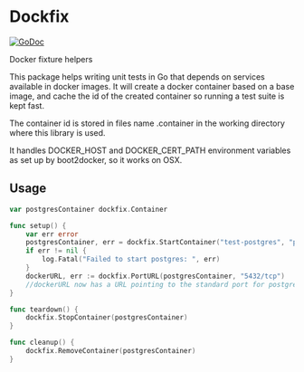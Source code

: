 # Dockfix

[![GoDoc](https://godoc.org/github.com/wrapp/dockfix?status.svg)](https://godoc.org/github.com/wrapp/dockfix)

Docker fixture helpers

This package helps writing unit tests in Go that depends on services available in docker images. It will create a docker container based on a base image, and cache the id of the created container so running a test suite is kept fast.

The container id is stored in files name <base-image>.container in the working directory where this library is used.

It handles DOCKER_HOST and DOCKER_CERT_PATH environment variables as set up by boot2docker, so it works on OSX.

## Usage


```go
var postgresContainer dockfix.Container

func setup() {
	var err error
	postgresContainer, err = dockfix.StartContainer("test-postgres", "postgres")
	if err != nil {
		log.Fatal("Failed to start postgres: ", err)
	}
	dockerURL, err := dockfix.PortURL(postgresContainer, "5432/tcp")
	//dockerURL now has a URL pointing to the standard port for postgres
}

func teardown() {
	dockfix.StopContainer(postgresContainer)
}

func cleanup() {
	dockfix.RemoveContainer(postgresContainer)
}
```
